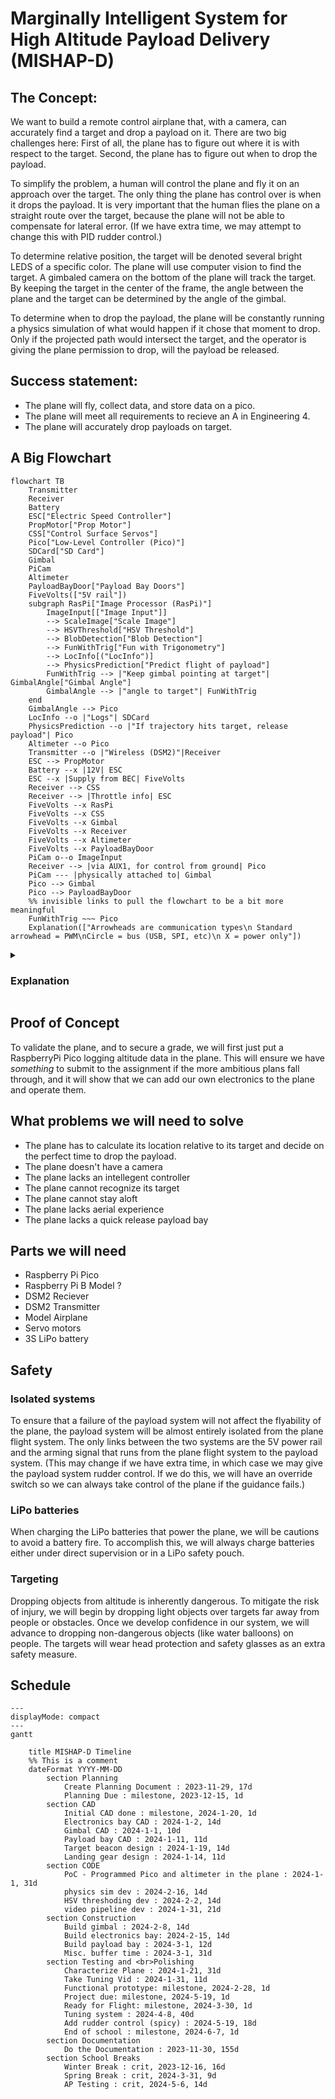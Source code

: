 # Marginally Intelligent System for High Altitude Payload Delivery (MISHAP-D)
## The Concept:
We want to build a remote control airplane that, with a camera, can accurately find a target and drop a payload on it. There are two big challenges here: First of all, the plane has to figure out where it is with respect to the target. Second, the plane has to figure out when to drop the payload.

To simplify the problem, a human will control the plane and fly it on an approach over the target. The only thing the plane has control over is when it drops the payload. It is very important that the human flies the plane on a straight route over the target, because the plane will not be able to compensate for lateral error. (If we have extra time, we may attempt to change this with PID rudder control.)

To determine relative position, the target will be denoted several bright LEDS of a specific color. The plane will use computer vision to find the target. A gimbaled camera on the bottom of the plane will track the target. By keeping the target in the center of the frame, the angle between the plane and the target can be determined by the angle of the gimbal.

To determine when to drop the payload, the plane will be constantly running a physics simulation of what would happen if it chose that moment to drop. Only if the projected path would intersect the target, and the operator is giving the plane permission to drop, will the payload be released.

## Success statement:
* The plane will fly, collect data, and store data on a pico.
* The plane will meet all requirements to recieve an A in Engineering 4.
* The plane will accurately drop payloads on target.
## A Big Flowchart

```mermaid
flowchart TB
    Transmitter
    Receiver
    Battery
    ESC["Electric Speed Controller"]
    PropMotor["Prop Motor"]
    CSS["Control Surface Servos"]
    Pico["Low-Level Controller (Pico)"]
    SDCard["SD Card"]
    Gimbal
    PiCam
    Altimeter
    PayloadBayDoor["Payload Bay Doors"]
    FiveVolts(["5V rail"])
    subgraph RasPi["Image Processor (RasPi)"]
        ImageInput[["Image Input"]]
        --> ScaleImage["Scale Image"]
        --> HSVThreshold["HSV Threshold"]
        --> BlobDetection["Blob Detection"]
        --> FunWithTrig["Fun with Trigonometry"]
        --> LocInfo[("LocInfo")]
        --> PhysicsPrediction["Predict flight of payload"]
        FunWithTrig --> |"Keep gimbal pointing at target"| GimbalAngle["Gimbal Angle"]
        GimbalAngle --> |"angle to target"| FunWithTrig
    end
    GimbalAngle --> Pico
    LocInfo --o |"Logs"| SDCard
    PhysicsPrediction --o |"If trajectory hits target, release payload"| Pico
    Altimeter --o Pico
    Transmitter --o |"Wireless (DSM2)"|Receiver
    ESC --> PropMotor
    Battery --x |12V| ESC
    ESC --x |Supply from BEC| FiveVolts
    Receiver --> CSS
    Receiver --> |Throttle info| ESC
    FiveVolts --x RasPi
    FiveVolts --x CSS
    FiveVolts --x Gimbal
    FiveVolts --x Receiver
    FiveVolts --x Altimeter
    FiveVolts --x PayloadBayDoor
    PiCam o--o ImageInput
    Receiver --> |via AUX1, for control from ground| Pico
    PiCam --- |physically attached to| Gimbal
    Pico --> Gimbal
    Pico --> PayloadBayDoor
    %% invisible links to pull the flowchart to be a bit more meaningful
    FunWithTrig ~~~ Pico
    Explanation(["Arrowheads are communication types\n Standard arrowhead = PWM\nCircle = bus (USB, SPI, etc)\n X = power only"])
```
<details>
<summary><h3> Explanation</h3></summary>
This is a diagram of how the system on the plane will work. Everything starts with the camera, which is mounted on a gimbal under the plane. It feeds video into a Raspberry Pi (not pico). That will run an image processing pipeline that isolates the target's beacons. Using these beacons, it will then determine the correction needed to adjust the gimbal to continue pointing at the target. Additionaly, this data will be used to calculate the plane's location relative to the target with a bit of trigonometry. The location will be logged, and a physics simulation will be run to see where the payload would land if it was dropped at that moment in time. If the payload would hit the target, and the payload drop is armed, the payload will be dropped. The command to drop the payload and the commands to keep the gimbal on target will be sent over USB to a Raspberry Pi Pico, which will serve as the low-level controller. The Pico will control the gimbal and payload bay servos, and it will also be connected to the altimeter that provides height data to the navigation system. Finally, the control surfaces and propellers of the plane will be directly controlled by an RC reciever. The only link between the plane flight system and the payload system is the arming signal, which is a simple PPM signal that runs from the reciever into the Pico. This ensures that errors in the payload system cannot result in loss of control of the plane.
</details>

## Proof of Concept
To validate the plane, and to secure a grade, we will first just put a RaspberryPi Pico logging altitude data in the plane. This will ensure we have *something* to submit to the assignment if the more ambitious plans fall through, and it will show that we can add our own electronics to the plane and operate them.

## What problems we will need to solve
* The plane has to calculate its location relative to its target and decide on the perfect time to drop the payload.
* The plane doesn't have a camera
* The plane lacks an intellegent controller
* The plane cannot recognize its target
* The plane cannot stay aloft
* The plane lacks aerial experience
* The plane lacks a quick release payload bay

## Parts we will need
* Raspberry Pi Pico
* Raspberry Pi B Model ?
* DSM2 Reciever
* DSM2 Transmitter
* Model Airplane
* Servo motors
* 3S LiPo battery

## Safety
### Isolated systems
To ensure that a failure of the payload system will not affect the flyability of the plane, the payload system will be almost entirely isolated from the plane flight system. The only links between the two systems are the 5V power rail and the arming signal that runs from the plane flight system to the payload system. (This may change if we have extra time, in which case we may give the payload system rudder control. If we do this, we will have an override switch so we can always take control of the plane if the guidance fails.) 
### LiPo batteries
When charging the LiPo batteries that power the plane, we will be cautions to avoid a battery fire. To accomplish this, we will always charge batteries either under direct supervision or in a LiPo safety pouch.
### Targeting
Dropping objects from altitude is inherently dangerous. To mitigate the risk of injury, we will begin by dropping light objects over targets far away from people or obstacles. Once we develop confidence in our system, we will advance to dropping non-dangerous objects (like water balloons) on people. The targets will wear head protection and safety glasses as an extra safety measure.
## Schedule
```mermaid
---
displayMode: compact
---
gantt

    title MISHAP-D Timeline
    %% This is a comment
    dateFormat YYYY-MM-DD  
        section Planning 
            Create Planning Document : 2023-11-29, 17d     
            Planning Due : milestone, 2023-12-15, 1d      
        section CAD
            Initial CAD done : milestone, 2024-1-20, 1d
            Electronics bay CAD : 2024-1-2, 14d         
            Gimbal CAD : 2024-1-1, 10d
            Payload bay CAD : 2024-1-11, 11d
            Target beacon design : 2024-1-19, 14d
            Landing gear design : 2024-1-14, 11d 
        section CODE
            PoC - Programmed Pico and altimeter in the plane : 2024-1-1, 31d
            physics sim dev : 2024-2-16, 14d
            HSV threshoding dev : 2024-2-2, 14d
            video pipeline dev : 2024-1-31, 21d
        section Construction
            Build gimbal : 2024-2-8, 14d
            Build electronics bay: 2024-2-15, 14d
            Build payload bay : 2024-3-1, 12d
            Misc. buffer time : 2024-3-1, 31d
        section Testing and <br>Polishing
            Characterize Plane : 2024-1-21, 31d
            Take Tuning Vid : 2024-1-31, 11d
            Functional prototype: milestone, 2024-2-28, 1d
            Project due: milestone, 2024-5-19, 1d
            Ready for Flight: milestone, 2024-3-30, 1d
            Tuning system : 2024-4-8, 40d
            Add rudder control (spicy) : 2024-5-19, 18d
            End of school : milestone, 2024-6-7, 1d
        section Documentation
            Do the Documentation : 2023-11-30, 155d
        section School Breaks
            Winter Break : crit, 2023-12-16, 16d
            Spring Break : crit, 2024-3-31, 9d
            AP Testing : crit, 2024-5-6, 14d
    
```
